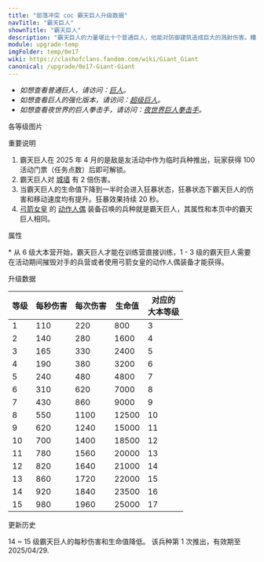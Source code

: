 ```yaml
---
title: "部落冲突 coc 霸天巨人升级数据"
navTitle: "霸天巨人"
shownTitle: "霸天巨人"
description: "霸天巨人的力量堪比十个普通巨人，他能对防御建筑造成巨大的溅射伤害。糟糕！如果他的生命值降至一半，则会进入狂暴状态，速度和力量大幅提升。"
module: upgrade-temp
imgFolder: temp/0e17
wiki: https://clashofclans.fandom.com/wiki/Giant_Giant
canonical: /upgrade/0e17-Giant-Giant
---
```


- *如想查看普通巨人，请访问：[巨人](/upgrade/0002-Giant)。*
- *如想查看巨人的强化版本，请访问：[超级巨人](/upgrade/0602-Super-Giant)。*
- *如想查看夜世界的巨人拳击手，请访问：[夜世界巨人拳击手](/upgrade/1002-Boxer-Giant)。*

<UnitInfo :folder="$frontmatter.imgFolder" imgSrc="Giant_Giant_info.png" :imgAlt="$frontmatter.navTitle" :description="$frontmatter.description" />

<SmallTitle>各等级图片</SmallTitle>

<Panel>
    <UnitImgGroup :folder="$frontmatter.imgFolder">
        <UnitImg imgTitle="所有等级" imgSrc="Giant_Giant1.png" />
    </UnitImgGroup>
</Panel>

<SmallTitle>重要说明</SmallTitle>

1. 霸天巨人在 2025 年 4 月的是敌是友活动中作为临时兵种推出，玩家获得 100 活动门票（任务点数）后即可解锁。
2. 霸天巨人对 [城墙](/upgrade/0300-Walls) 有 2 倍伤害。
3. 当霸天巨人的生命值下降到一半时会进入狂暴状态，狂暴状态下霸天巨人的伤害和移动速度均有提升。狂暴效果持续 20 秒。
4. [弓箭女皇](/upgrade/0201-Archer-Queen) 的 [动作人偶](/upgrade/0746-Action-Figure) 装备召唤的兵种就是霸天巨人，其属性和本页中的霸天巨人相同。

<SmallTitle>属性</SmallTitle>

<UnitProperties>
    <UnitProperty pKey="部队类型" pValue="地面近战单位" />
    <UnitProperty pKey="攻击偏好" pValue="防御建筑" />
    <UnitProperty pKey="伤害类型" pValue="范围伤害" />
    <UnitProperty pKey="伤害半径" pValue="1.5 格" />
    <UnitProperty pKey="攻击的目标" pValue="仅地面目标" />
    <UnitProperty pKey="占据人口" pValue="50" />
    <UnitProperty pKey="移动速度" pValue="1.65 格/秒" />
    <UnitProperty pKey="攻击速度" pValue="2 秒/次" />
    <UnitProperty pKey="攻击距离" pValue="1 格" />
    <UnitProperty pKey="狂暴状态持续时间" pValue="20 秒" />
    <UnitProperty pKey="狂暴状态伤害增加" pValue="50%" />
    <UnitProperty pKey="狂暴状态移动速度增加" pValue="1.5 格/秒" />
    <UnitProperty pKey="所需训练营等级" pValue="1" />
    <UnitProperty pKey="所需大本等级" pValue="6<sup>*</sup>" />
    <UnitProperty pKey="训练时间" pValue="无" trainingSystem="2025" />
</UnitProperties>

\* 从 6 级大本营开始，霸天巨人才能在训练营直接训练，1 - 3 级的霸天巨人需要在活动期间摧毁对手的兵营或者使用弓箭女皇的动作人偶装备才能获得。

<SmallTitle>升级数据</SmallTitle>

<UnitTable>

| 等级 | 每秒伤害 | 每次伤害 |  生命值 |对应的<br>大本等级|
| ---- |   ---   |   ---   |    ---  |       ---      |
|   1  |   110   |   220   |    800  |        3       |
|   2  |   140   |   280   |   1600  |        4       |
|   3  |   165   |   330   |   2400  |        5       |
|   4  |   190   |   380   |   3200  |        6       |
|   5  |   240   |   480   |   4800  |        7       |
|   6  |   310   |   620   |   7000  |        8       |
|   7  |   430   |   860   |   9000  |        9       |
|   8  |   550   |  1100   |  12500  |       10       |
|   9  |   620   |  1240   |  15000  |       11       |
|  10  |   700   |  1400   |  18500  |       12       |
|  11  |   780   |  1560   |  20000  |       13       |
|  12  |   820   |  1640   |  21000  |       14       |
|  13  |   860   |  1720   |  22000  |       15       |
|  14  |   920   |  1840   |  23500  |       16       |
|  15  |   980   |  1960   |  25000  |       17       |
</UnitTable>

<SmallTitle>更新历史</SmallTitle>

<Timeline>
    <TimelineItem date="2025/04/14">
        <TimelineRow>14 ~ 15 级霸天巨人的每秒伤害和生命值降低。</TimelineRow>
    </TimelineItem>
    <TimelineItem date="2025/04/08">
        <TimelineRow>该兵种第 1 次推出，有效期至 2025/04/29.</TimelineRow>
    </TimelineItem>
    <TimelineItem :historyBottom="true" />
</Timeline>